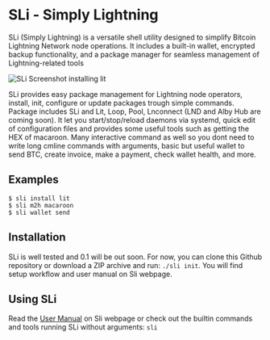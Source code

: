 # SLi - Simply Lightning
SLi (Simply Lightning) is a versatile shell utility designed to simplify Bitcoin Lightning Network node operations. It includes a built-in wallet, encrypted backup functionality, and a package manager for seamless management of Lightning-related tools

![SLi Screenshot installing lit](https://0xee.li/media/sli-2025-03-10.png)

SLi provides easy package management for Lightning node operators, install, init, configure or update packages trough simple commands. Package includes SLi and Lit, Loop, Pool, Lnconnect (LND and Alby Hub are coming soon). It let you start/stop/reload daemons via systemd, quick edit of configuration files and provides some useful tools such as getting the HEX of macaroon. Many interactive command as well so you dont need to write long cmline commands with arguments, basic but useful wallet to send BTC, create invoice, make a payment, check wallet health, and more.

## Examples

```
$ sli install lit
$ sli m2h macaroon
$ sli wallet send
```

## Installation

SLi is well tested and 0.1 will be out soon. For now, you can clone this Github repository or download a ZIP archive and run: `./sli init`. You will find setup workflow and user manual on Sli webpage.

## Using SLi

Read the [User Manual](https://0xee.li/sli/man.html) on Sli webpage or check out the builtin commands and tools running SLi without arguments: `sli`
